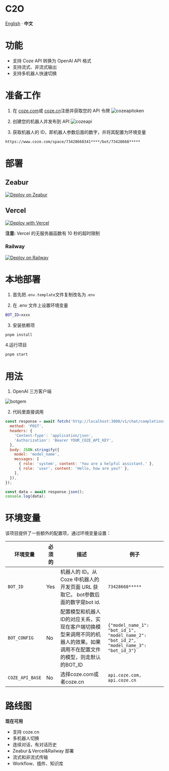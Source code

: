 # C2O
[English](README.md) · **中文** 

# 功能
- 支持 Coze API 转换为 OpenAI API 格式
- 支持流式、非流式输出
- 支持多机器人快速切换

# 准备工作
1. 在 [coze.com](https://www.coze.com)或 [coze.cn](https://www.coze.cn)注册并获取您的 API 令牌
![cozeapitoken](pictures/token.png)

2. 创建您的机器人并发布到 API
![cozeapi](pictures/api.png)

3. 获取机器人的 ID，即机器人参数后面的数字，并将其配置为环境变量
```bash
https://www.coze.com/space/73428668341****/bot/73428668*****
```

# 部署
## Zeabur
[![Deploy on Zeabur](https://zeabur.com/button.svg)](https://zeabur.com/templates/BZ515Z?referralCode=fatwang2)

## Vercel
[![Deploy with Vercel](https://vercel.com/button)](https://vercel.com/new/clone?repository-url=https://github.com/fatwang2/coze2openai&env=BOT_ID&envDescription=COZE_BOT_ID)

**注意:** Vercel 的无服务器函数有 10 秒的超时限制


### Railway
[![Deploy on Railway](https://railway.app/button.svg)](https://railway.app/template/yM5tQL?referralCode=mDim7U)


# 本地部署
1. 首先把`.env.template`文件复制改名为`.env`

2. 在 .env 文件上设置环境变量
```bash
BOT_ID=xxxx
```

3. 安装依赖项
```bash
pnpm install
```

4.运行项目
```bash
pnpm start
```

# 用法
1. OpenAI 三方客户端

![botgem](pictures/usage.png)

2. 代码里直接调用

```JavaScript
const response = await fetch('http://localhost:3000/v1/chat/completions', {
  method: 'POST',
  headers: {
    'Content-Type': 'application/json',
    'Authorization': 'Bearer YOUR_COZE_API_KEY',
  },
  body: JSON.stringify({
    model: 'model_name',
    messages: [
      { role: 'system', content: 'You are a helpful assistant.' },
      { role: 'user', content: 'Hello, how are you?' },
    ],
  }),
});

const data = await response.json();
console.log(data);
```
# 环境变量
该项目提供了一些额外的配置项，通过环境变量设置：

| 环境变量 | 必须的 | 描述                                                                                                                                                               | 例子                                                                                                              |
| -------------------- | -------- | ------------------------------------------------------------------------------------------------------------------------------------------------------------------------- | -------------------------------------------------------------------------------------------------------------------- |
| `BOT_ID`     | Yes      | 机器人的 ID。从 Coze 中机器人的开发页面 URL 获取它。 bot参数后面的数字是bot id.| `73428668*****`|
| `BOT_CONFIG`     | No      | 配置模型和机器人ID的对应关系，实现在客户端切换模型来调用不同的机器人的效果。如果调用不在配置文件的模型，则走默认的BOT_ID| `{"model_name_1": "bot_id_1", "model_name_2": "bot_id_2", "model_name_3": "bot_id_3"}`|
| `COZE_API_BASE`     | No      | 选择coze.com或者coze.cn| `api.coze.com, api.coze.cn`|


# 路线图

**现在可用**
*   支持 coze.cn
*   多机器人切换
*   连续对话，有对话历史
*   Zeabur＆Vercel&Railway 部署
*   流式和非流式传输
*   Workflow、插件、知识库